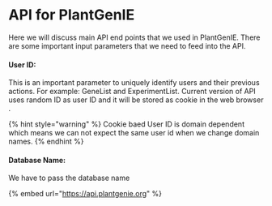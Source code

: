 # API for PlantGenIE

Here we will discuss main API end points that we used in PlantGenIE. There are some important input parameters that we need to feed into the API.

#### User ID:

This is an important parameter to uniquely identify users and their previous actions. For example: GeneList and ExperimentList. Current version of API uses random ID as user ID and it will be stored as cookie in the web browser . 

{% hint style="warning" %}
Cookie baed User ID is domain dependent which means we can not expect the same user id when we change domain names.
{% endhint %}

#### Database Name:

We have to pass the database name 

{% embed url="https://api.plantgenie.org" %}






